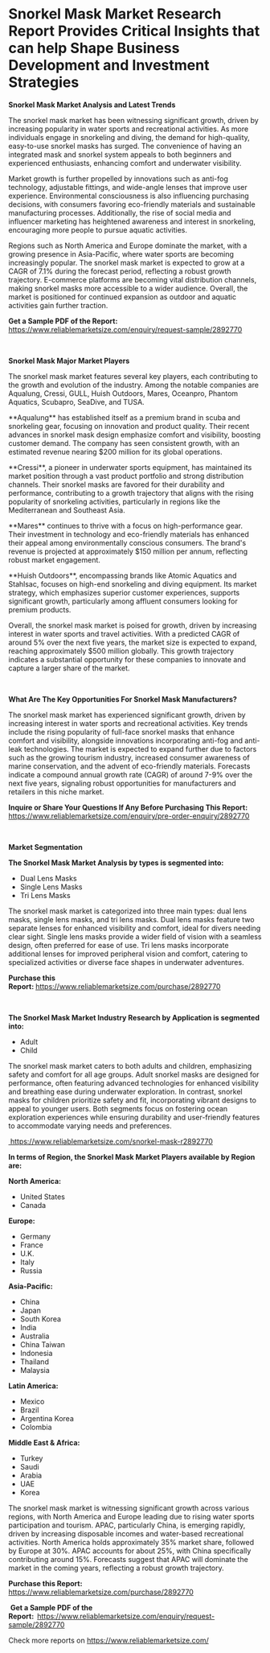 <p><h1>Snorkel Mask Market Research Report Provides Critical Insights that can help Shape Business Development and Investment Strategies</h1></p><p><strong>Snorkel Mask Market Analysis and Latest Trends</strong></p>
<p><p>The snorkel mask market has been witnessing significant growth, driven by increasing popularity in water sports and recreational activities. As more individuals engage in snorkeling and diving, the demand for high-quality, easy-to-use snorkel masks has surged. The convenience of having an integrated mask and snorkel system appeals to both beginners and experienced enthusiasts, enhancing comfort and underwater visibility.</p><p>Market growth is further propelled by innovations such as anti-fog technology, adjustable fittings, and wide-angle lenses that improve user experience. Environmental consciousness is also influencing purchasing decisions, with consumers favoring eco-friendly materials and sustainable manufacturing processes. Additionally, the rise of social media and influencer marketing has heightened awareness and interest in snorkeling, encouraging more people to pursue aquatic activities.</p><p>Regions such as North America and Europe dominate the market, with a growing presence in Asia-Pacific, where water sports are becoming increasingly popular. The snorkel mask market is expected to grow at a CAGR of 7.1% during the forecast period, reflecting a robust growth trajectory. E-commerce platforms are becoming vital distribution channels, making snorkel masks more accessible to a wider audience. Overall, the market is positioned for continued expansion as outdoor and aquatic activities gain further traction.</p></p>
<p><strong>Get a Sample PDF of the Report:&nbsp;</strong> <a href="https://www.reliablemarketsize.com/enquiry/request-sample/2892770?utm_campaign=3248&utm_medium=2&utm_source=Github&utm_content=ia&utm_term=15032025&utm_id=snorkel-mask">https://www.reliablemarketsize.com/enquiry/request-sample/2892770</a></p>
<p>&nbsp;</p>
<p><strong>Snorkel Mask Major Market Players</strong></p>
<p><p>The snorkel mask market features several key players, each contributing to the growth and evolution of the industry. Among the notable companies are Aqualung, Cressi, GULL, Huish Outdoors, Mares, Oceanpro, Phantom Aquatics, Scubapro, SeaDive, and TUSA.</p><p>**Aqualung** has established itself as a premium brand in scuba and snorkeling gear, focusing on innovation and product quality. Their recent advances in snorkel mask design emphasize comfort and visibility, boosting customer demand. The company has seen consistent growth, with an estimated revenue nearing $200 million for its global operations.</p><p>**Cressi**, a pioneer in underwater sports equipment, has maintained its market position through a vast product portfolio and strong distribution channels. Their snorkel masks are favored for their durability and performance, contributing to a growth trajectory that aligns with the rising popularity of snorkeling activities, particularly in regions like the Mediterranean and Southeast Asia.</p><p>**Mares** continues to thrive with a focus on high-performance gear. Their investment in technology and eco-friendly materials has enhanced their appeal among environmentally conscious consumers. The brand's revenue is projected at approximately $150 million per annum, reflecting robust market engagement.</p><p>**Huish Outdoors**, encompassing brands like Atomic Aquatics and Stahlsac, focuses on high-end snorkeling and diving equipment. Its market strategy, which emphasizes superior customer experiences, supports significant growth, particularly among affluent consumers looking for premium products.</p><p>Overall, the snorkel mask market is poised for growth, driven by increasing interest in water sports and travel activities. With a predicted CAGR of around 5% over the next five years, the market size is expected to expand, reaching approximately $500 million globally. This growth trajectory indicates a substantial opportunity for these companies to innovate and capture a larger share of the market.</p></p>
<p>&nbsp;</p>
<p><strong>What Are The Key Opportunities For Snorkel Mask Manufacturers?</strong></p>
<p><p>The snorkel mask market has experienced significant growth, driven by increasing interest in water sports and recreational activities. Key trends include the rising popularity of full-face snorkel masks that enhance comfort and visibility, alongside innovations incorporating anti-fog and anti-leak technologies. The market is expected to expand further due to factors such as the growing tourism industry, increased consumer awareness of marine conservation, and the advent of eco-friendly materials. Forecasts indicate a compound annual growth rate (CAGR) of around 7-9% over the next five years, signaling robust opportunities for manufacturers and retailers in this niche market.</p></p>
<p><strong>Inquire or Share Your Questions If Any Before Purchasing This Report:</strong> <a href="https://www.reliablemarketsize.com/enquiry/pre-order-enquiry/2892770?utm_campaign=3248&utm_medium=2&utm_source=Github&utm_content=ia&utm_term=15032025&utm_id=snorkel-mask">https://www.reliablemarketsize.com/enquiry/pre-order-enquiry/2892770</a></p>
<p>&nbsp;</p>
<p><strong>Market Segmentation</strong></p>
<p><strong>The Snorkel Mask Market Analysis by types is segmented into:</strong></p>
<p><ul><li>Dual Lens Masks</li><li>Single Lens Masks</li><li>Tri Lens Masks</li></ul></p>
<p><p>The snorkel mask market is categorized into three main types: dual lens masks, single lens masks, and tri lens masks. Dual lens masks feature two separate lenses for enhanced visibility and comfort, ideal for divers needing clear sight. Single lens masks provide a wider field of vision with a seamless design, often preferred for ease of use. Tri lens masks incorporate additional lenses for improved peripheral vision and comfort, catering to specialized activities or diverse face shapes in underwater adventures.</p></p>
<p><strong>Purchase this Report:&nbsp;</strong><a href="https://www.reliablemarketsize.com/purchase/2892770?utm_campaign=3248&utm_medium=2&utm_source=Github&utm_content=ia&utm_term=15032025&utm_id=snorkel-mask">https://www.reliablemarketsize.com/purchase/2892770</a></p>
<p>&nbsp;</p>
<p><strong>The Snorkel Mask Market Industry Research by Application is segmented into:</strong></p>
<p><ul><li>Adult</li><li>Child</li></ul></p>
<p><p>The snorkel mask market caters to both adults and children, emphasizing safety and comfort for all age groups. Adult snorkel masks are designed for performance, often featuring advanced technologies for enhanced visibility and breathing ease during underwater exploration. In contrast, snorkel masks for children prioritize safety and fit, incorporating vibrant designs to appeal to younger users. Both segments focus on fostering ocean exploration experiences while ensuring durability and user-friendly features to accommodate varying needs and preferences.</p></p>
<p><a href="https://www.reliablemarketsize.com/snorkel-mask-r2892770?utm_campaign=3248&utm_medium=2&utm_source=Github&utm_content=ia&utm_term=15032025&utm_id=snorkel-mask">&nbsp;https://www.reliablemarketsize.com/snorkel-mask-r2892770</a></p>
<p><strong>In terms of Region, the Snorkel Mask Market Players available by Region are:</strong></p>
<p>
    <p> <strong> North America: </strong>
        <ul>
            <li>United States</li>
            <li>Canada</li>
        </ul>
        </p> 
    <p> <strong> Europe: </strong>
        <ul>
            <li>Germany</li>
            <li>France</li>
            <li>U.K.</li>
            <li>Italy</li>
            <li>Russia</li>
        </ul>
        </p> 
    <p> <strong> Asia-Pacific: </strong>
        <ul>
            <li>China</li>
            <li>Japan</li>
            <li>South Korea</li>
            <li>India</li>
            <li>Australia</li>
            <li>China Taiwan</li>
            <li>Indonesia</li>
            <li>Thailand</li>
            <li>Malaysia</li>
        </ul>
        </p> 
    <p> <strong> Latin America: </strong>
        <ul>
            <li>Mexico</li>
            <li>Brazil</li>
            <li>Argentina Korea</li>
            <li>Colombia</li>
        </ul>
        </p> 
    <p> <strong> Middle East & Africa: </strong>
        <ul>
            <li>Turkey</li>
            <li>Saudi</li>
            <li>Arabia</li>
            <li>UAE</li>
            <li>Korea</li>
        </ul>
    </p>
    </p>
<p><p>The snorkel mask market is witnessing significant growth across various regions, with North America and Europe leading due to rising water sports participation and tourism. APAC, particularly China, is emerging rapidly, driven by increasing disposable incomes and water-based recreational activities. North America holds approximately 35% market share, followed by Europe at 30%. APAC accounts for about 25%, with China specifically contributing around 15%. Forecasts suggest that APAC will dominate the market in the coming years, reflecting a robust growth trajectory.</p></p>
<p><strong>Purchase this Report: </strong><a href="https://www.reliablemarketsize.com/purchase/2892770?utm_campaign=3248&utm_medium=2&utm_source=Github&utm_content=ia&utm_term=15032025&utm_id=snorkel-mask">https://www.reliablemarketsize.com/purchase/2892770</a></p>
<p>&nbsp;<strong>Get a Sample PDF of the Report:&nbsp;&nbsp;</strong><a href="https://www.reliablemarketsize.com/enquiry/request-sample/2892770?utm_campaign=3248&utm_medium=2&utm_source=Github&utm_content=ia&utm_term=15032025&utm_id=snorkel-mask">https://www.reliablemarketsize.com/enquiry/request-sample/2892770</a></p>
<p><strong></strong></p>
<p>Check more reports on <a href="https://www.reliablemarketsize.com/?utm_campaign=3248&utm_medium=2&utm_source=Github&utm_content=ia&utm_term=15032025&utm_id=snorkel-mask">https://www.reliablemarketsize.com/</a></p>